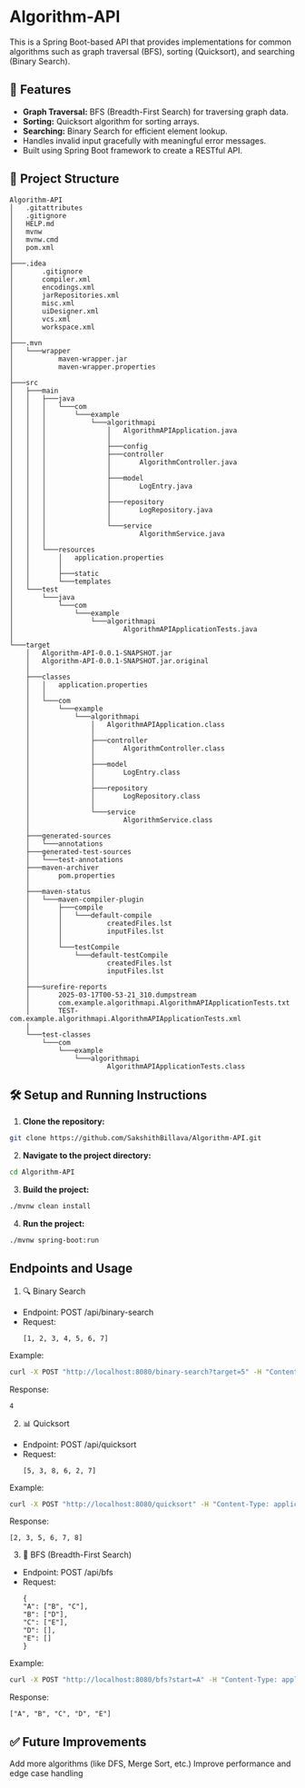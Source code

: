 # Algorithm-API

This is a Spring Boot-based API that provides implementations for common algorithms such as graph traversal (BFS), sorting (Quicksort), and searching (Binary Search).

## 🚀 Features
- **Graph Traversal:** BFS (Breadth-First Search) for traversing graph data.
- **Sorting:** Quicksort algorithm for sorting arrays.
- **Searching:** Binary Search for efficient element lookup.
- Handles invalid input gracefully with meaningful error messages.
- Built using Spring Boot framework to create a RESTful API.

## 📂 Project Structure
```
Algorithm-API
│   .gitattributes
│   .gitignore
│   HELP.md
│   mvnw
│   mvnw.cmd
│   pom.xml
│
├───.idea
│       .gitignore
│       compiler.xml
│       encodings.xml
│       jarRepositories.xml
│       misc.xml
│       uiDesigner.xml
│       vcs.xml
│       workspace.xml
│
├───.mvn
│   └───wrapper
│           maven-wrapper.jar
│           maven-wrapper.properties
│
├───src
│   ├───main
│   │   ├───java
│   │   │   └───com
│   │   │       └───example
│   │   │           └───algorithmapi
│   │   │               │   AlgorithmAPIApplication.java
│   │   │               │
│   │   │               ├───config
│   │   │               ├───controller
│   │   │               │       AlgorithmController.java
│   │   │               │
│   │   │               ├───model
│   │   │               │       LogEntry.java
│   │   │               │
│   │   │               ├───repository
│   │   │               │       LogRepository.java
│   │   │               │
│   │   │               └───service
│   │   │                       AlgorithmService.java
│   │   │
│   │   └───resources
│   │       │   application.properties
│   │       │
│   │       ├───static
│   │       └───templates
│   └───test
│       └───java
│           └───com
│               └───example
│                   └───algorithmapi
│                           AlgorithmAPIApplicationTests.java
│
└───target
    │   Algorithm-API-0.0.1-SNAPSHOT.jar
    │   Algorithm-API-0.0.1-SNAPSHOT.jar.original
    │
    ├───classes
    │   │   application.properties
    │   │
    │   └───com
    │       └───example
    │           └───algorithmapi
    │               │   AlgorithmAPIApplication.class
    │               │
    │               ├───controller
    │               │       AlgorithmController.class
    │               │
    │               ├───model
    │               │       LogEntry.class
    │               │
    │               ├───repository
    │               │       LogRepository.class
    │               │
    │               └───service
    │                       AlgorithmService.class
    │
    ├───generated-sources
    │   └───annotations
    ├───generated-test-sources
    │   └───test-annotations
    ├───maven-archiver
    │       pom.properties
    │
    ├───maven-status
    │   └───maven-compiler-plugin
    │       ├───compile
    │       │   └───default-compile
    │       │           createdFiles.lst
    │       │           inputFiles.lst
    │       │
    │       └───testCompile
    │           └───default-testCompile
    │                   createdFiles.lst
    │                   inputFiles.lst
    │
    ├───surefire-reports
    │       2025-03-17T00-53-21_310.dumpstream
    │       com.example.algorithmapi.AlgorithmAPIApplicationTests.txt
    │       TEST-com.example.algorithmapi.AlgorithmAPIApplicationTests.xml
    │
    └───test-classes
        └───com
            └───example
                └───algorithmapi
                        AlgorithmAPIApplicationTests.class
```

## 🛠️ Setup and Running Instructions
1. **Clone the repository:**
```bash
git clone https://github.com/SakshithBillava/Algorithm-API.git
```

2. **Navigate to the project directory:**
```bash
cd Algorithm-API
```

3. **Build the project:**
```bash
./mvnw clean install
```

4. **Run the project:**
```bash
./mvnw spring-boot:run
```


## Endpoints and Usage
 
1. 🔍 Binary Search
- Endpoint: POST /api/binary-search
- Request:
  ```jason
  [1, 2, 3, 4, 5, 6, 7]
  ```
Example: 
```bash
curl -X POST "http://localhost:8080/binary-search?target=5" -H "Content-Type: application/json" -d '{"array":[1,2,3,4,5,6,7], "target":5}'
```
Response:
```jason
4
```

2. 📊 Quicksort
- Endpoint: POST /api/quicksort
- Request:
  ```jason
  [5, 3, 8, 6, 2, 7]
  ```
Example: 
```bash
curl -X POST "http://localhost:8080/quicksort" -H "Content-Type: application/json" -d '{"array":[5,3,8,6,2,7]}'
```
Response:
```jason
[2, 3, 5, 6, 7, 8]
```
 
3. 🧭 BFS (Breadth-First Search)
- Endpoint: POST /api/bfs
- Request:
  ```jason
  {
  "A": ["B", "C"],
  "B": ["D"],
  "C": ["E"],
  "D": [],
  "E": []
  }
  ```
Example: 
```bash
curl -X POST "http://localhost:8080/bfs?start=A" -H "Content-Type: application/json" -d '{"A":["B","C"],"B":["D"],"C":["E"],"D":[],"E":[]}'
```
Response:
```jason
["A", "B", "C", "D", "E"]
```

## ✅ Future Improvements
Add more algorithms (like DFS, Merge Sort, etc.)
Improve performance and edge case handling

